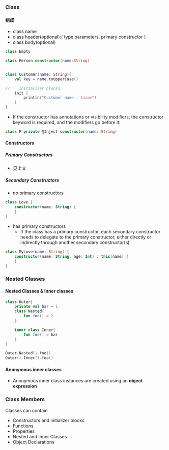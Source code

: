 ### Class

#### 组成

- class name
- class header(optional):( type parameters, primary constructor )
- class body(optional)

```kotlin
class Empty

class Person constructor(name:String)


class Customer(name: String){
    val key = name.toUpperCase()

//    initializer blocks,
    init {
        println("Customer name : $name")
    }
}
```

- If the constructor has annotations or visibility modifiers, the constructor keyword is required, and the modifiers go before it:
```kotlin
class P private @Inject constructor(name: String)
```

#### Constructors

##### Primary Constructors
- 见上文

##### Secondary Constructors
- no primary constructors
```kotlin
class Love {
    constructor(name: String) {
    }
}
```
- has primary constructors
    - If the class has a primary constructor, each secondary constructor needs to delegate to the primary constructor, either directly or indirectly through another secondary constructor(s)
```kotlin
class MyLove(name: String) {
    constructor(name: String, age: Int) : this(name) {
    }
}
```

### Nested Classes

#### Nested Classes & Inner classes
```kotlin
class Outer{
    private val bar = 1
    class Nested{
        fun foo() = 2
    }

    inner class Inner{
        fun foo() = bar
    }
}

Outer.Nested().foo()
Outer().Inner().foo()
```

#### Anonymous inner classes
- Anonymous inner class instances are created using an **object expression**

### Class Members
Classes can contain
- Constructors and initializer blocks
- Functions
- Properties
- Nested and Inner Classes
- Object Declarations